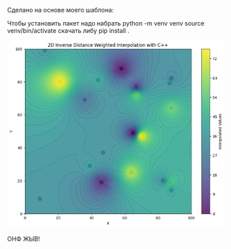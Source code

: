 Сделано на основе моего шаблона:

Чтобы установить пакет надо набрать
python -m venv venv
source venv/bin/activate
скачать либу
pip install .

![](idw_cpp.png)


ОНФ ЖЫВ!